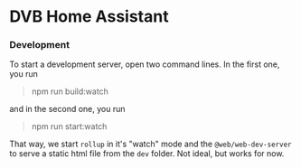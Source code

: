 # DVB Home Assistant

### Development
To start a development server, open two command lines. In the first one, you run
> npm run build:watch

and in the second one, you run 
> npm run start:watch

That way, we start `rollup` in it's "watch" mode and the `@web/web-dev-server` to serve a static html file from the `dev` folder. Not ideal, but works for now. 